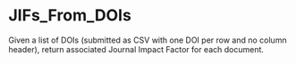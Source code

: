 # JIFs_From_DOIs

Given a list of DOIs (submitted as CSV with one DOI per row and no column header), return associated Journal Impact Factor for each document.  
